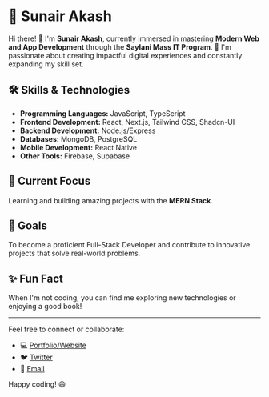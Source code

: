 # 🌟 Sunair Akash

Hi there! 👋 I'm **Sunair Akash**, currently immersed in mastering **Modern Web and App Development** through the **Saylani Mass IT Program**. 🚀 I'm passionate about creating impactful digital experiences and constantly expanding my skill set.

## 🛠 Skills & Technologies
- **Programming Languages:** JavaScript, TypeScript
- **Frontend Development:** React, Next.js, Tailwind CSS, Shadcn-UI
- **Backend Development:** Node.js/Express
- **Databases:** MongoDB, PostgreSQL
- **Mobile Development:** React Native
- **Other Tools:** Firebase, Supabase

## 💼 Current Focus
Learning and building amazing projects with the **MERN Stack**.

## 🎯 Goals
To become a proficient Full-Stack Developer and contribute to innovative projects that solve real-world problems.

## ✨ Fun Fact
When I'm not coding, you can find me exploring new technologies or enjoying a good book!

---

Feel free to connect or collaborate:
- 💻 [Portfolio/Website](#) <!-- Add your link here -->
- 🐦 [Twitter](#) <!-- Add your link here -->
- 📧 [Email](#) <!-- Add your email here -->

Happy coding! 😄
